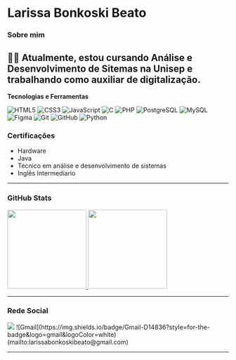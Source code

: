 # Larissa Bonkoski Beato

### Sobre mim

👩‍💻 Atualmente, estou cursando Análise e Desenvolvimento de Sitemas na Unisep e 
trabalhando como auxiliar de digitalização.
---

**Tecnologias e Ferramentas**

![HTML5](https://img.shields.io/badge/html5-%23E34F26.svg?style=for-the-badge&logo=html5&logoColor=white)
![CSS3](https://img.shields.io/badge/css3-%231572B6.svg?style=for-the-badge&logo=css3&logoColor=white)
![JavaScript](https://img.shields.io/badge/javascript-%23323330.svg?style=for-the-badge&logo=javascript&logoColor=%23F7DF1E)
![C](https://img.shields.io/badge/c-%2300599C.svg?style=for-the-badge&logo=c&logoColor=white)
![PHP](https://img.shields.io/badge/php-%23777BB4.svg?style=for-the-badge&logo=php&logoColor=white)
![PostgreSQL](https://img.shields.io/badge/postgres-%23316192.svg?style=for-the-badge&logo=postgresql&logoColor=white)
![MySQL](https://img.shields.io/badge/mysql-%234479A1.svg?style=for-the-badge&logo=mysql&logoColor=white)
![Figma](https://img.shields.io/badge/figma-%23F24E1E.svg?style=for-the-badge&logo=figma&logoColor=white)
![Git](https://img.shields.io/badge/git-%23F05033.svg?style=for-the-badge&logo=git&logoColor=white)
![GitHub](https://img.shields.io/badge/github-%23121011.svg?style=for-the-badge&logo=github&logoColor=white)
![Python](https://img.shields.io/badge/python-3670A0?style=for-the-badge&logo=python&logoColor=ffdd54)

### Certificações 

- Hardware 
- Java
- Técnico em análise e desenvolvimento de sistemas
- Inglês Intermedíario

---

### GitHub Stats 

<div>
  <a href="https://github.com/LarissaBeato/LarissaBeato.git">
    <img height="180em" src="https://github-readme-stats.vercel.app/api/top-langs/?username=LarissaBeato&theme=dracula&show_icons=true&hide_border=false&layout=compact"/>
    <img height="180em" src="https://github-readme-stats.vercel.app/api?username=LarissaBeato&theme=dracula&show_icons=true&hide_border=false&count_private=true"/>

  </a>
</div>

---

### Rede Social
<div>
  <a href="https://www.linkedin.com/in/larissa-beato-85a58320b/" target="_blank"><img src="https://img.shields.io/badge/-LinkedIn-%230077B5?style=for-the-badge&logo=linkedin&logoColor=white" target="_blank"></a>
  ![Gmail](https://img.shields.io/badge/Gmail-D14836?style=for-the-badge&logo=gmail&logoColor=white)(mailto:larissabonkoskibeato@gmail.com)


</div>

---
